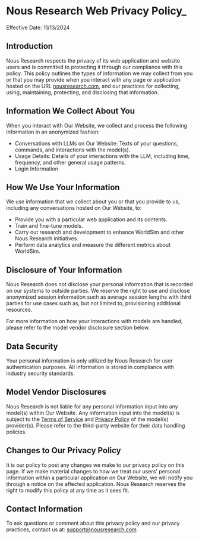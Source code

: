 Nous Research Web Privacy Policy\_
==================================

Effective Date: 11/13/2024

Introduction
------------

Nous Research respects the privacy of its web application and website users and is committed to protecting it through our compliance with this policy. This policy outlines the types of information we may collect from you or that you may provide when you interact with any page or application hosted on the URL [nousresearch.com](https://nousresearch.com/), and our practices for collecting, using, maintaining, protecting, and disclosing that information.

Information We Collect About You
--------------------------------

When you interact with Our Website, we collect and process the following information in an anonymized fashion:

* Conversations with LLMs on Our Website: Texts of your questions, commands, and interactions with the model(s).
* Usage Details: Details of your interactions with the LLM, including time, frequency, and other general usage patterns.
* Login Information

How We Use Your Information
---------------------------

We use information that we collect about you or that you provide to us, including any conversations hosted on Our Website, to:

* Provide you with a particular web application and its contents.
* Train and fine-tune models.
* Carry out research and development to enhance WorldSim and other Nous Research initiatives.
* Perform data analytics and measure the different metrics about WorldSim.

Disclosure of Your Information
------------------------------

Nous Research does not disclose your personal information that is recorded on our systems to outside parties. We reserve the right to use and disclose anonymized session information such as average session lengths with third parties for use cases such as, but not limited to, provisioning additional resources.

For more information on how your interactions with models are handled, please refer to the model vendor disclosure section below.

Data Security
-------------

Your personal information is only utilized by Nous Research for user authentication purposes. All information is stored in compliance with industry security standards.

Model Vendor Disclosures
------------------------

Nous Research is not liable for any personal information input into any model(s) within Our Website. Any information input into the model(s) is subject to the [Terms of Service](https://portal.nousresearch.com/terms) and [Privacy Policy](https://portal.nousresearch.com/privacy) of the model(s) provider(s). Please refer to the third-party website for their data handling policies.

Changes to Our Privacy Policy
-----------------------------

It is our policy to post any changes we make to our privacy policy on this page. If we make material changes to how we treat our users' personal information within a particular application on Our Website, we will notify you through a notice on the affected application. Nous Research reserves the right to modify this policy at any time as it sees fit.

Contact Information
-------------------

To ask questions or comment about this privacy policy and our privacy practices, contact us at: [support@nousresearch.com](mailto:support@nousresearch.com)